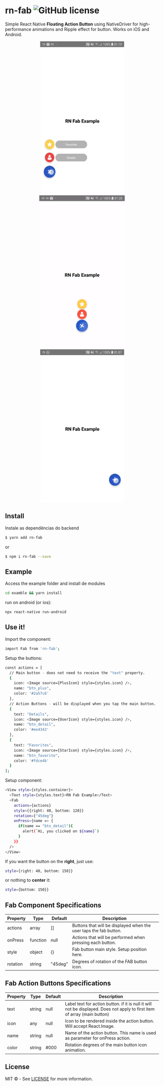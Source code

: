# rn-fab ![GitHub license](https://img.shields.io/badge/license-MIT-blue.svg)

Simple React Native <strong>Floating Action Button</strong> using NativeDriver for high-performance animations and Ripple effect for button.
Works on iOS and Android.

<p align="center">
  <img height="500" src="./assets/left.gif">
  <img height="500" src="./assets/center.gif">
  <img height="500" src="./assets/right.gif">
</p>

##  Install

Instale as dependências do backend
```sh
$ yarn add rn-fab
```
or
```sh
$ npm i rn-fab --save
```

## Example
Access the example folder and install de modules
```sh
cd examble && yarn install
```
run on android (or ios):
```sh
npx react-native run-android
```

## Use it!

Import the component:
```sh
import Fab from 'rn-fab';
```
Setup the buttons:
```sh
const actions = [
  // Main button - does not need to receive the "text" property.
  {
    icon: <Image source={PlusIcon} style={styles.icon} />,
    name: "btn_plus",
    color: '#2a57c6'
  },
  // Action Buttons - will be displayed when you tap the main button.
  {
    text: "Details",
    icon: <Image source={UserIcon} style={styles.icon} />,
    name: "btn_detail",
    color: '#ee4343'
  },
  {
    text: "Favorites",
    icon: <Image source={StarIcon} style={styles.icon} />,
    name: "btn_favorite",
    color: '#fdce4b'
  }
];
```
Setup component:
```sh
<View style={styles.container}>
  <Text style={styles.text}>RN Fab Example</Text>
  <Fab
    actions={actions}
    style={{right: 40, bottom: 120}}
    rotation={"45deg"}
    onPress={name => {
      if(name == "btn_detail"){
        alert(`Hi, you clicked on ${name}`)
      }
    }}
  />
</View>
```
If you want the button on the <strong>right</strong>, just use:
```sh
style={right: 40, bottom: 150}}
```
or nothing to <strong>center</strong> it:
```sh
style={bottom: 150}}
```

## Fab Component Specifications

| Property | Type | Default | Description |
| -------- | ---- | ------- | ----------- |
| actions | array | [] | Buttons that will be displayed when the user taps the fab button. |
| onPress | function | null | Actions that will be performed when pressing each button. |
| style | object | {} | Fab button main style. Setup position here. | 
| rotation | string | "45deg" | Degrees of rotation of the FAB button icon. | 

## Fab Action Buttons Specifications

| Property | Type | Default | Description |
| -------- | ---- | ------- | ----------- |
| text | string | null | Label text for action button. if it is null it will not be displayed. Does not apply to first item of array (main button) |
| icon | any | null | Icon to be rendered inside the action button. Will accept React.Image. |
| name | string | null | Name of the action button. This name is used as parameter for onPress action. |
| color | string | #000 | Rotation degrees of the main button icon animation. | 

## License
MIT © - See [LICENSE](http://google.com) for more information.